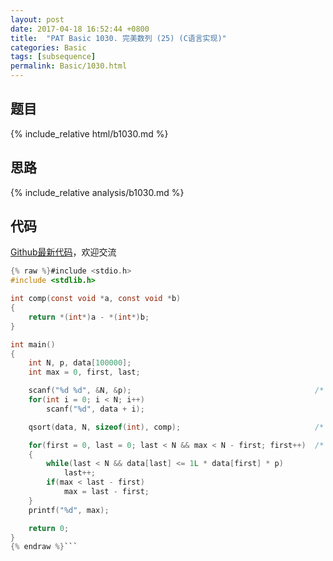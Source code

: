 ```yaml
---
layout: post
date: 2017-04-18 16:52:44 +0800
title:  "PAT Basic 1030. 完美数列 (25) (C语言实现)"
categories: Basic
tags: [subsequence]
permalink: Basic/1030.html
---
```


## 题目

{% include_relative html/b1030.md %}

## 思路

{% include_relative analysis/b1030.md %}

## 代码

[Github最新代码](https://github.com/OliverLew/PAT/blob/master/PATBasic/1030.c)，欢迎交流

```c
{% raw %}#include <stdio.h>
#include <stdlib.h>

int comp(const void *a, const void *b)
{
    return *(int*)a - *(int*)b;
}

int main()
{
    int N, p, data[100000];
    int max = 0, first, last;

    scanf("%d %d", &N, &p);                                         /* read */
    for(int i = 0; i < N; i++)
        scanf("%d", data + i);

    qsort(data, N, sizeof(int), comp);                              /* sort */

    for(first = 0, last = 0; last < N && max < N - first; first++)  /* find */
    {
        while(last < N && data[last] <= 1L * data[first] * p)
            last++;
        if(max < last - first)
            max = last - first;
    }
    printf("%d", max);

    return 0;
}
{% endraw %}```